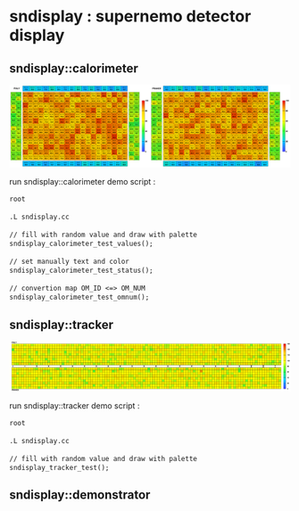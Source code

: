 # sndisplay : supernemo detector display

## sndisplay::calorimeter

![sndisplay calo screenshot](sndisplay-calorimeter-test.png)

run sndisplay::calorimeter demo script :
```	  
root

.L sndisplay.cc

// fill with random value and draw with palette
sndisplay_calorimeter_test_values();

// set manually text and color
sndisplay_calorimeter_test_status();

// convertion map OM_ID <=> OM_NUM
sndisplay_calorimeter_test_omnum();
```


## sndisplay::tracker

![sndisplay tracker screenshot](sndisplay-tracker-test.png)

run sndisplay::tracker demo script :
```	  
root

.L sndisplay.cc

// fill with random value and draw with palette
sndisplay_tracker_test();
```


## sndisplay::demonstrator

